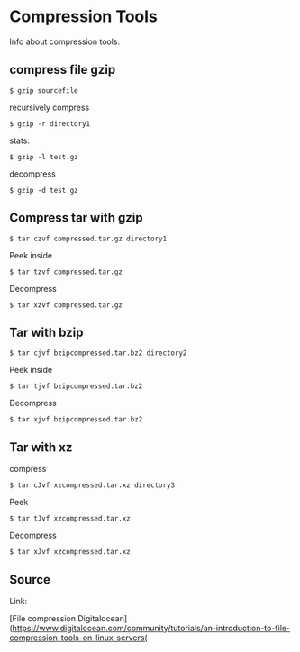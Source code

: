# Compression Tools

Info about compression tools.

compress file gzip
-----------------------------------
```
$ gzip sourcefile
```
recursively compress
```
$ gzip -r directory1
```

stats:
```
$ gzip -l test.gz
```
decompress
```
$ gzip -d test.gz
```

Compress tar with gzip
---------------------------------------------
```
$ tar czvf compressed.tar.gz directory1
```
Peek inside 
```
$ tar tzvf compressed.tar.gz
```

Decompress
```
$ tar xzvf compressed.tar.gz
```

Tar with bzip 
------------------------
```
$ tar cjvf bzipcompressed.tar.bz2 directory2
```
Peek inside
```
$ tar tjvf bzipcompressed.tar.bz2
```
Decompress
```
$ tar xjvf bzipcompressed.tar.bz2
```
Tar with xz
--------------------

compress
```
$ tar cJvf xzcompressed.tar.xz directory3
```
Peek 
```
$ tar tJvf xzcompressed.tar.xz
```
Decompress
```
$ tar xJvf xzcompressed.tar.xz
```
Source
-------

Link: 


[File compression Digitalocean](https://www.digitalocean.com/community/tutorials/an-introduction-to-file-compression-tools-on-linux-servers(
